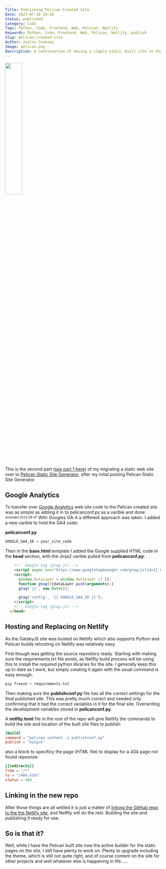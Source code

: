 ```yaml
---
Title: Publishing Pelican Created Site
Date: 2023-07-30 19:30
Status: published
Category: Code
Tags: Python, Code, Frontend, Web, Pelican, Netlify
Keywords: Python, Code, Frontend, Web, Pelican, Netlify, publish
Slug: pelican-created-site
Author: Justin Cooksey
Image: pelican.png
Description: A continuation of moving a simple static built site to the Pelican Static Site geenrator to get it pulished on Netlify
---
```


<a href="https://getpelican.com/"><img src="{attach}pelican.png"  width="33%" height="33%"></a>

This is the second part ([see part 1 here](https://justincooksey.com/blog/2023/pelican-static-site-generator.html)) of my migrating a static web site over to [Pelican Static Site Generator](https://docs.getpelican.com/en/latest/index.html), after my inital posting Pelican Static Site Generator

## Google Analytics



To transfer over [Google Analytics](https://developers.google.com/analytics/devguides/collection) web site code to the Pelican created site was as simple as adding it in to pelicanconf.py as a varible and done.  
<sup><sub>Amended 2023-08-07</sub></sup>
With Googles GA-4 a different approach was taken.  I added a new varible to hold the GA4 code:

**pelicanconf.py**
```python
GOOGLE_GA4_ID = your_site_code
```
Then in the **base.html** template I added the Google supplied HTML code in the **head** section, with the Jinja2 varible pulled from **pelicanconf.py**:

```html
    <!-- Google tag (gtag.js) -->
    <script async src="https://www.googletagmanager.com/gtag/js?id={{ GOOGLE_GA4_ID }}"></script>
    <script>
      window.dataLayer = window.dataLayer || [];
      function gtag(){dataLayer.push(arguments);}
      gtag('js', new Date());

      gtag('config', '{{ GOOGLE_GA4_ID }}');
    </script>
    <!-- Google tag (gtag.js) -->
  </head>
```

## Hosting and Replacing on Netlify

As the GatsbyJS site was hosted on Netlify which also supports Python and Pelican builds rehosting on Netlify was relatively easy.

First though was getting the source repository ready.  Starting with making sure the requirements.txt file exists, as Netfliy build process will be using this to install the required python libraries for the site.  I generally keep this up to date as I work, but simply creating it again with the usual command is easy enough:

```bash
pip freeze > requirements.txt
```

Then making sure the **publishconf.py** file has all the correct settings for the final published site.  This was pretty much correct and needed only confirming that it had the correct variables in it for the final site.  Overwriting the development variables stored in **pelicanconf.py**. 

A **netfliy.toml** file in the root of the repo will give Netlify the commands to build the site and location of the built site files to publish:

```toml
[build]
command = "pelican content -s publishconf.py"
publish = "output"
```

also a block to specificy the page (HTML file) to display for a 404 page not found repsonse:
 
```toml
[[redirects]]
from = "/*"
to = "/404.html"
status = 404
```

## Linking in the new repo

After those things are all settled it is just a matter of [linking the GitHub repo to the the Netlify site](https://docs.netlify.com/configure-builds/repo-permissions-linking/), and Netfliy will do the rest.  Building the site and publishing it ready for use.

## So is that it?

Well, while I have the Pelican built site now the active builder for the static pages on the site, I still have plenty to work on.  Plenty to upgrade including the theme, which is still not quite right, and of course content on the site for other projects and well whatever else is happening in life......


